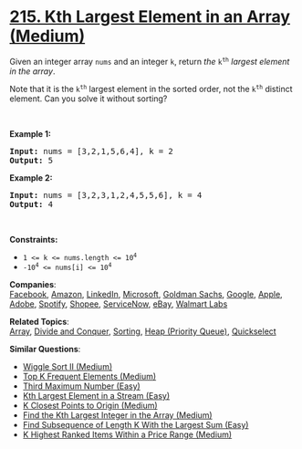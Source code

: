 # [215. Kth Largest Element in an Array (Medium)](https://leetcode.com/problems/kth-largest-element-in-an-array/)

<p>Given an integer array <code>nums</code> and an integer <code>k</code>, return <em>the</em> <code>k<sup>th</sup></code> <em>largest element in the array</em>.</p>

<p>Note that it is the <code>k<sup>th</sup></code> largest element in the sorted order, not the <code>k<sup>th</sup></code> distinct element. Can you solve it without sorting?</p>

<p>&nbsp;</p>
<p><strong>Example 1:</strong></p>
<pre><strong>Input:</strong> nums = [3,2,1,5,6,4], k = 2
<strong>Output:</strong> 5
</pre><p><strong>Example 2:</strong></p>
<pre><strong>Input:</strong> nums = [3,2,3,1,2,4,5,5,6], k = 4
<strong>Output:</strong> 4
</pre>
<p>&nbsp;</p>
<p><strong>Constraints:</strong></p>

<ul>
	<li><code>1 &lt;= k &lt;= nums.length &lt;= 10<sup>4</sup></code></li>
	<li><code>-10<sup>4</sup> &lt;= nums[i] &lt;= 10<sup>4</sup></code></li>
</ul>

**Companies**:  
[Facebook](https://leetcode.com/company/facebook), [Amazon](https://leetcode.com/company/amazon), [LinkedIn](https://leetcode.com/company/linkedin), [Microsoft](https://leetcode.com/company/microsoft), [Goldman Sachs](https://leetcode.com/company/goldman-sachs), [Google](https://leetcode.com/company/google), [Apple](https://leetcode.com/company/apple), [Adobe](https://leetcode.com/company/adobe), [Spotify](https://leetcode.com/company/spotify), [Shopee](https://leetcode.com/company/shopee), [ServiceNow](https://leetcode.com/company/servicenow), [eBay](https://leetcode.com/company/ebay), [Walmart Labs](https://leetcode.com/company/walmart-labs)

**Related Topics**:  
[Array](https://leetcode.com/tag/array/), [Divide and Conquer](https://leetcode.com/tag/divide-and-conquer/), [Sorting](https://leetcode.com/tag/sorting/), [Heap (Priority Queue)](https://leetcode.com/tag/heap-priority-queue/), [Quickselect](https://leetcode.com/tag/quickselect/)

**Similar Questions**:

- [Wiggle Sort II (Medium)](https://leetcode.com/problems/wiggle-sort-ii/)
- [Top K Frequent Elements (Medium)](https://leetcode.com/problems/top-k-frequent-elements/)
- [Third Maximum Number (Easy)](https://leetcode.com/problems/third-maximum-number/)
- [Kth Largest Element in a Stream (Easy)](https://leetcode.com/problems/kth-largest-element-in-a-stream/)
- [K Closest Points to Origin (Medium)](https://leetcode.com/problems/k-closest-points-to-origin/)
- [Find the Kth Largest Integer in the Array (Medium)](https://leetcode.com/problems/find-the-kth-largest-integer-in-the-array/)
- [Find Subsequence of Length K With the Largest Sum (Easy)](https://leetcode.com/problems/find-subsequence-of-length-k-with-the-largest-sum/)
- [K Highest Ranked Items Within a Price Range (Medium)](https://leetcode.com/problems/k-highest-ranked-items-within-a-price-range/)
